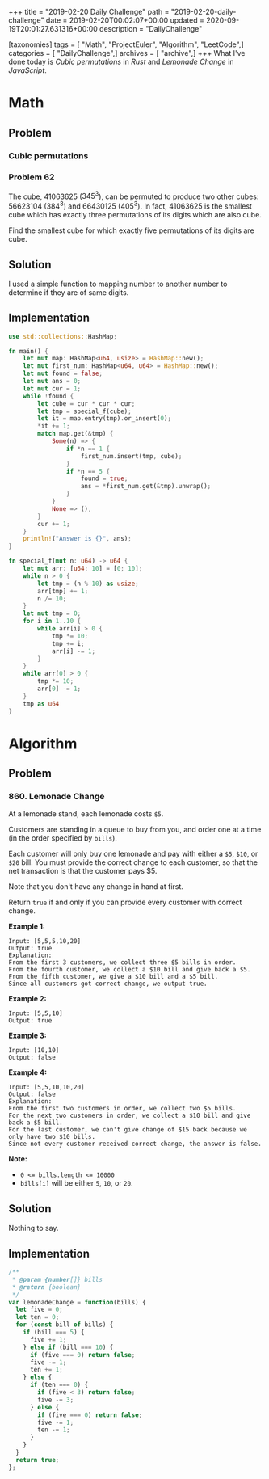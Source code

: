 +++
title = "2019-02-20 Daily Challenge"
path = "2019-02-20-daily-challenge"
date = 2019-02-20T00:02:07+00:00
updated = 2020-09-19T20:01:27.631316+00:00
description = "DailyChallenge"

[taxonomies]
tags = [ "Math", "ProjectEuler", "Algorithm", "LeetCode",]
categories = [ "DailyChallenge",]
archives = [ "archive",]
+++
What I've done today is *Cubic permutations* in *Rust* and *Lemonade Change* in *JavaScript*.

<!-- more -->

# Math

## Problem

### Cubic permutations

### Problem 62

The cube, 41063625 ($345^3$), can be permuted to produce two other 
cubes: 56623104 ($384^3$) and 66430125 ($405^3$). In fact, 41063625 
is the smallest cube which has exactly three permutations of its digits which are also cube.

Find the smallest cube for which exactly five permutations of its digits are cube.

## Solution

I used a simple function to mapping number to another number to determine if they are of same digits.

## Implementation

```rust
use std::collections::HashMap;

fn main() {
    let mut map: HashMap<u64, usize> = HashMap::new();
    let mut first_num: HashMap<u64, u64> = HashMap::new();
    let mut found = false;
    let mut ans = 0;
    let mut cur = 1;
    while !found {
        let cube = cur * cur * cur;
        let tmp = special_f(cube);
        let it = map.entry(tmp).or_insert(0);
        *it += 1;
        match map.get(&tmp) {
            Some(n) => {
                if *n == 1 {
                    first_num.insert(tmp, cube);
                }
                if *n == 5 {
                    found = true;
                    ans = *first_num.get(&tmp).unwrap();
                }
            }
            None => (),
        }
        cur += 1;
    }
    println!("Answer is {}", ans);
}

fn special_f(mut n: u64) -> u64 {
    let mut arr: [u64; 10] = [0; 10];
    while n > 0 {
        let tmp = (n % 10) as usize;
        arr[tmp] += 1;
        n /= 10;
    }
    let mut tmp = 0;
    for i in 1..10 {
        while arr[i] > 0 {
            tmp *= 10;
            tmp += i;
            arr[i] -= 1;
        }
    }
    while arr[0] > 0 {
        tmp *= 10;
        arr[0] -= 1;
    }
    tmp as u64
}
```

# Algorithm

## Problem

### 860. Lemonade Change

At a lemonade stand, each lemonade costs `$5`. 

Customers are standing in a queue to buy from you, and order one at a time (in the order specified by `bills`).

Each customer will only buy one lemonade and pay with either a `$5`, `$10`, or `$20` bill.  You must provide the correct change to each customer, so that the net transaction is that the customer pays $5.

Note that you don't have any change in hand at first.

Return `true` if and only if you can provide every customer with correct change.

 

**Example 1:**

```
Input: [5,5,5,10,20]
Output: true
Explanation: 
From the first 3 customers, we collect three $5 bills in order.
From the fourth customer, we collect a $10 bill and give back a $5.
From the fifth customer, we give a $10 bill and a $5 bill.
Since all customers got correct change, we output true.
```

**Example 2:**

```
Input: [5,5,10]
Output: true
```

**Example 3:**

```
Input: [10,10]
Output: false
```

**Example 4:**

```
Input: [5,5,10,10,20]
Output: false
Explanation: 
From the first two customers in order, we collect two $5 bills.
For the next two customers in order, we collect a $10 bill and give back a $5 bill.
For the last customer, we can't give change of $15 back because we only have two $10 bills.
Since not every customer received correct change, the answer is false.
```

 

**Note:**

- `0 <= bills.length <= 10000`
- `bills[i]` will be either `5`, `10`, or `20`.

## Solution

Nothing to say.

## Implementation

```js
/**
 * @param {number[]} bills
 * @return {boolean}
 */
var lemonadeChange = function(bills) {
  let five = 0;
  let ten = 0;
  for (const bill of bills) {
    if (bill === 5) {
      five += 1;
    } else if (bill === 10) {
      if (five === 0) return false;
      five -= 1;
      ten += 1;
    } else {
      if (ten === 0) {
        if (five < 3) return false;
        five -= 3;
      } else {
        if (five === 0) return false;
        five -= 1;
        ten -= 1;
      }
    }
  }
  return true;
};
```